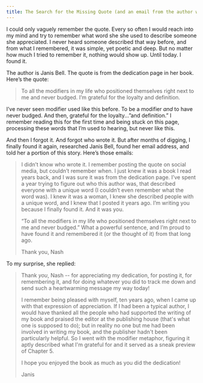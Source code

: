 ```yaml
---
title: The Search for the Missing Quote (and an email from the author who wrote it)
---
```


I could only vaguely remember the quote. Every so often I would reach into my mind and try to remember what word she she used to describe someone she appreciated. I never heard someone described that way before, and from what I remembered, it was simple, yet poetic and deep. But no matter how much I tried to remember it, nothing would show up. Until today. I found it. 

The author is Janis Bell. The quote is from the dedication page in her book. Here’s the quote:

> To all the modifiers in my life who positioned themselves right next to me and never budged. I’m grateful for the loyalty and definition.

I’ve never seen modifier used like this before. To be a modifier *and* to have never budged. And then, grateful for the loyalty...”and definition.” I remember reading this for the first time and being stuck on this page, processing these words that I’m used to hearing, but never like this.

And then I forgot it. And forgot who wrote it. But after months of digging, I finally found it again, researched Janis Bell, found her email address, and told her a portion of this story. Here’s those emails:

> I didn’t know who wrote it. I remember posting the quote on social media, but couldn’t remember when. I just knew it was a book I read years back, and I was sure it was from the dedication page. I’ve spent a year trying to figure out who this author was, that described everyone with a unique word (I couldn’t even remember what the word was). I knew it was a woman, I knew she described people with a unique word, and I knew that I posted it years ago. I’m writing you because I finally found it. And it was you.
> 
> “To all the modifiers in my life who positioned themselves right next to me and never budged.” What a powerful sentence, and I’m proud to have found it and remembered it (or the thought of it) from that long ago.
> 
> Thank you,
> Nash

To my surprise, she replied:

> Thank *you*, Nash -- for appreciating my dedication, for posting it, for remembering it, and for doing whatever you did to track me down and send such a heartwarming message my way today! 
> 
> I remember being pleased with myself, ten years ago, when I came up with that expression of appreciation. If I had been a typical author, I would have thanked all the people who had supported the writing of my book and praised the editor at the publishing house (that's what one is supposed to do); but in reality no one but me had been involved in writing my book, and the publisher hadn't been particularly helpful.  So I went with the modifier metaphor, figuring it aptly described what I'm grateful for and it served as a sneak preview of Chapter 5.
> 
> 
> I hope you enjoyed the book as much as you did the dedication!
> 
> Janis